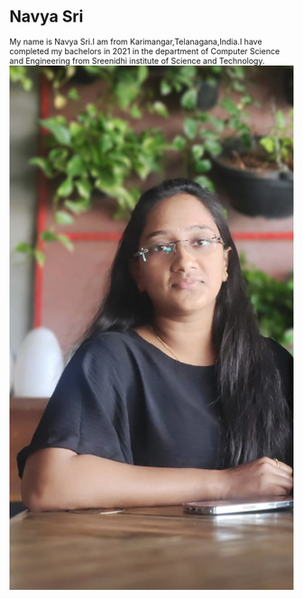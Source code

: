 # Navya Sri
My name is Navya Sri.I am from Karimangar,Telanagana,India.I have completed my bachelors in 2021 in the department of Computer Science and Engineering from Sreenidhi institute of Science and Technology.
![My_Pic](https://github.com/Navya2228/assignment2-Gudla/blob/main/My_Pic.jpg?raw=true)